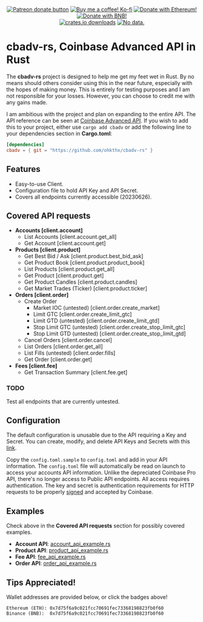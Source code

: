 <p align="center">
    <a href="https://patreon.com/ohkthx" title="Donate to this project using Patreon">
        <img src="https://img.shields.io/badge/donate-black?style=for-the-badge&logo=Patreon&logoColor=cba6f7&label=Patreon&labelColor=11111b&color=cba6f7"
            alt="Patreon donate button"></a>
    <a href="https://ko-fi.com/G2G0J79MY" title="Donate to this project using Ko-fi">
        <img src="https://img.shields.io/badge/donate-black?style=for-the-badge&logo=kofi&logoColor=f38ba8&label=KOFI&labelColor=11111b&color=f38ba8"
            alt="Buy me a coffee! Ko-fi"></a>
    <a href="https://etherscan.io/address/0x7d75f6a9c021fcc70691fec73368198823fb0f60" title="Donate with Ethereum!">
        <img src="https://img.shields.io/badge/donate-black?style=for-the-badge&logo=ethereum&logoColor=fab387&label=ETH&labelColor=11111b&color=fab387"
            alt="Donate with Ethereum!"></a>
    <a href="https://bscscan.com/address/0x7d75f6a9c021fcc70691fec73368198823fb0f60" title="Donate with BNB (Binance)!">
        <img src="https://img.shields.io/badge/donate-black?style=for-the-badge&logo=binance&logoColor=f9e2af&label=BNB&labelColor=11111b&color=f9e2af"
            alt="Donate with BNB!"></a>
<br>
    <a href="https://crates.io/crates/cbadv" title="crates.io download counter">
        <img src="https://img.shields.io/crates/d/cbadv?style=for-the-badge&logoColor=89dceb&labelColor=11111b&color=89dceb&link=https%3A%2F%2Fcrates.io%2Fcrates%2Fcbadv"
            alt="crates.io downloads"></a>
    <a href="https://github.com/ohkthx/xIPL" title="Size of the repo!">
        <img src="https://img.shields.io/github/repo-size/ohkthx/cbadv-rs?style=for-the-badge&color=cba6f7&label=SIZE&logo=codesandbox&logoColor=cba6f7&labelColor=11111b"
            alt="No data."></a>
</p>

# cbadv-rs, Coinbase Advanced API in Rust


The **cbadv-rs** project is designed to help me get my feet wet in Rust. By no means should others consider using this in the near future, especially with the hopes of making money. This is entirely for testing purposes and I am not responsible for your losses. However, you can choose to credit me with any gains made.

I am ambitious with the project and plan on expanding to the entire API. The API reference can be seen at [Coinbase Advanced API](https://docs.cloud.coinbase.com/advanced-trade-api/reference). If you wish to add this to your project, either use `cargo add cbadv` or add the following line to your dependencies section in **Cargo.toml**:

```toml
[dependencies]
cbadv = { git = "https://github.com/ohkthx/cbadv-rs" }
```

## Features
- Easy-to-use Client.
- Configuration file to hold API Key and API Secret.
- Covers all endpoints currently accessible (20230626).

## Covered API requests

- **Accounts [client.account]**
  - List Accounts [client.account.get_all]
  - Get Account [client.account.get]
- **Products [client.product]**
  - Get Best Bid / Ask [client.product.best_bid_ask]
  - Get Product Book [client.product.product_book]
  - List Products [client.product.get_all]
  - Get Product [client.product.get]
  - Get Product Candles [client.product.candles]
  - Get Market Trades (Ticker) [client.product.ticker]
- **Orders [client.order]**
  - Create Order 
    - Market IOC (untested) [client.order.create_market]
    - Limit GTC [client.order.create_limit_gtc]
    - Limit GTD (untested) [client.order.create_limit_gtd]
    - Stop Limit GTC (untested) [client.order.create_stop_limit_gtc]
    - Stop Limit GTD (untested) [client.order.create_stop_limit_gtd]
  - Cancel Orders [client.order.cancel]
  - List Orders [client.order.get_all]
  - List Fills (untested) [client.order.fills]
  - Get Order [client.order.get]
- **Fees [client.fee]**
  - Get Transaction Summary [client.fee.get]

### TODO

Test all endpoints that are currently untested.

## Configuration

The default configuration is unusable due to the API requiring a Key and Secret. You can create, modify, and delete API Keys and Secrets with this [link](https://www.coinbase.com/settings/api).

Copy the `config.toml.sample` to `config.toml` and add in your API information. The `config.toml` file will automatically be read on launch to access your accounts API information. Unlike the depreciated Coinbase Pro API, there's no longer access to Public API endpoints. All access requires authentication. The key and secret is authentication requirements for HTTP requests to be properly [signed](https://docs.cloud.coinbase.com/advanced-trade-api/docs/rest-api-auth) and accepted by Coinbase.

## Examples

Check above in the **Covered API requests** section for possibly covered examples.

- **Account API**: [account_api_example.rs](https://github.com/Ohkthx/cbadv-rs/tree/main/src/bin/account_api_example.rs)
- **Product API**: [product_api_example.rs](https://github.com/Ohkthx/cbadv-rs/tree/main/src/bin/product_api_example.rs)
- **Fee API**: [fee_api_example.rs](https://github.com/Ohkthx/cbadv-rs/tree/main/src/bin/fee_api_example.rs)
- **Order API**: [order_api_example.rs](https://github.com/Ohkthx/cbadv-rs/tree/main/src/bin/order_api_example.rs)

## Tips Appreciated!

Wallet addresses are provided below, or click the badges above!
```
Ethereum (ETH): 0x7d75f6a9c021fcc70691fec73368198823fb0f60
Binance (BNB):  0x7d75f6a9c021fcc70691fec73368198823fb0f60
```
